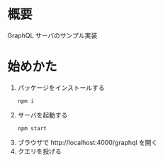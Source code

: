# 概要

GraphQL サーバのサンプル実装

# 始めかた

1. パッケージをインストールする
    ```
    npm i
    ```
1. サーバを起動する
    ```
    npm start
    ```
1. ブラウザで http://localhost:4000/graphql を開く
1. クエリを投げる
